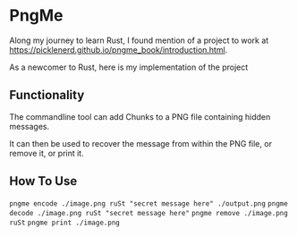 ﻿# PngMe
Along my journey to learn Rust, I found mention of a project to work at https://picklenerd.github.io/pngme_book/introduction.html.

As a newcomer to Rust, here is my implementation of the project

## Functionality

The commandline tool can add Chunks to a PNG file containing hidden messages.

It can then be used to recover the message from within the PNG file, or remove it, or print it.

## How To Use
``` pngme encode ./image.png ruSt "secret message here" ./output.png ```
``` pngme decode ./image.png ruSt "secret message here" ```
``` pngme remove ./image.png ruSt ```
``` pngme print ./image.png ```
